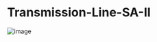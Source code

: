 # Transmission-Line-SA-II

![image](https://github.com/user-attachments/assets/22927fd9-d7ef-4147-9257-e7d768e7bf6a)
